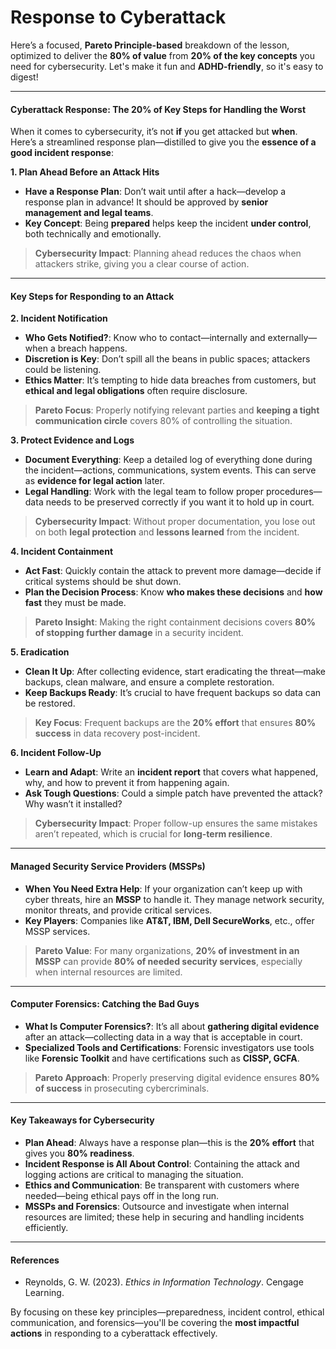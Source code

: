 # Response to Cyberattack

Here’s a focused, **Pareto Principle-based** breakdown of the lesson, optimized to deliver the **80% of value** from **20% of the key concepts** you need for cybersecurity. Let's make it fun and **ADHD-friendly**, so it's easy to digest!

***

#### **Cyberattack Response: The 20% of Key Steps for Handling the Worst**

When it comes to cybersecurity, it’s not **if** you get attacked but **when**. Here’s a streamlined response plan—distilled to give you the **essence of a good incident response**:

**1. Plan Ahead Before an Attack Hits**

* **Have a Response Plan**: Don’t wait until after a hack—develop a response plan in advance! It should be approved by **senior management and legal teams**.
* **Key Concept**: Being **prepared** helps keep the incident **under control**, both technically and emotionally.

> **Cybersecurity Impact**: Planning ahead reduces the chaos when attackers strike, giving you a clear course of action.

***

#### **Key Steps for Responding to an Attack**

**2. Incident Notification**

* **Who Gets Notified?**: Know who to contact—internally and externally—when a breach happens.
* **Discretion is Key**: Don’t spill all the beans in public spaces; attackers could be listening.
* **Ethics Matter**: It’s tempting to hide data breaches from customers, but **ethical and legal obligations** often require disclosure.

> **Pareto Focus**: Properly notifying relevant parties and **keeping a tight communication circle** covers 80% of controlling the situation.

**3. Protect Evidence and Logs**

* **Document Everything**: Keep a detailed log of everything done during the incident—actions, communications, system events. This can serve as **evidence for legal action** later.
* **Legal Handling**: Work with the legal team to follow proper procedures—data needs to be preserved correctly if you want it to hold up in court.

> **Cybersecurity Impact**: Without proper documentation, you lose out on both **legal protection** and **lessons learned** from the incident.

**4. Incident Containment**

* **Act Fast**: Quickly contain the attack to prevent more damage—decide if critical systems should be shut down.
* **Plan the Decision Process**: Know **who makes these decisions** and **how fast** they must be made.

> **Pareto Insight**: Making the right containment decisions covers **80% of stopping further damage** in a security incident.

**5. Eradication**

* **Clean It Up**: After collecting evidence, start eradicating the threat—make backups, clean malware, and ensure a complete restoration.
* **Keep Backups Ready**: It’s crucial to have frequent backups so data can be restored.

> **Key Focus**: Frequent backups are the **20% effort** that ensures **80% success** in data recovery post-incident.

**6. Incident Follow-Up**

* **Learn and Adapt**: Write an **incident report** that covers what happened, why, and how to prevent it from happening again.
* **Ask Tough Questions**: Could a simple patch have prevented the attack? Why wasn’t it installed?

> **Cybersecurity Impact**: Proper follow-up ensures the same mistakes aren’t repeated, which is crucial for **long-term resilience**.

***

#### **Managed Security Service Providers (MSSPs)**

* **When You Need Extra Help**: If your organization can’t keep up with cyber threats, hire an **MSSP** to handle it. They manage network security, monitor threats, and provide critical services.
* **Key Players**: Companies like **AT\&T, IBM, Dell SecureWorks**, etc., offer MSSP services.

> **Pareto Value**: For many organizations, **20% of investment in an MSSP** can provide **80% of needed security services**, especially when internal resources are limited.

***

#### **Computer Forensics: Catching the Bad Guys**

* **What Is Computer Forensics?**: It’s all about **gathering digital evidence** after an attack—collecting data in a way that is acceptable in court.
* **Specialized Tools and Certifications**: Forensic investigators use tools like **Forensic Toolkit** and have certifications such as **CISSP, GCFA**.

> **Pareto Approach**: Properly preserving digital evidence ensures **80% of success** in prosecuting cybercriminals.

***

#### **Key Takeaways for Cybersecurity**

* **Plan Ahead**: Always have a response plan—this is the **20% effort** that gives you **80% readiness**.
* **Incident Response is All About Control**: Containing the attack and logging actions are critical to managing the situation.
* **Ethics and Communication**: Be transparent with customers where needed—being ethical pays off in the long run.
* **MSSPs and Forensics**: Outsource and investigate when internal resources are limited; these help in securing and handling incidents efficiently.

***

#### **References**

* Reynolds, G. W. (2023). _Ethics in Information Technology_. Cengage Learning.

By focusing on these key principles—preparedness, incident control, ethical communication, and forensics—you'll be covering the **most impactful actions** in responding to a cyberattack effectively.
